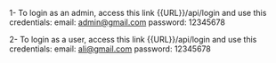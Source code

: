 1- To login as an admin, access this link
{{URL}}/api/login
and use this credentials:
email: admin@gmail.com
password: 12345678

2- To login as a user, access this link
{{URL}}/api/login
and use this credentials:
email: ali@gmail.com
password: 12345678


